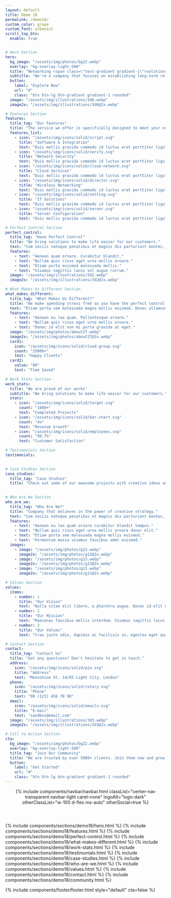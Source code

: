 ```yaml
---
layout: default
title: Demo 18
permalink: /demo18/
custom_color: grape
custom_font: urbanist
scroll_top_btn:
  enable: true 


# Hero Section
hero:
  bg_image: "/assets/img/photos/bg22.webp"
  overlay: "bg-overlay-light-500"
  title: "Networking <span class=\"text-gradient gradient-1\">solutions</span> for worldwide communication"
  subtitle: "We're a company that focuses on establishing long-term relationships with customers."
  button:
    label: "Explore Now"
    url: "#"
    class: "btn btn-lg btn-gradient gradient-1 rounded"
  image: "/assets/img/illustrations/3d6.webp"
  image2x: "/assets/img/illustrations/3d6@2x.webp"

# Features Section
features:
  title_tag: "Our Features"
  title: "The service we offer is specifically designed to meet your needs."
  features_list:
    - icon: "/assets/img/icons/solid/script.svg"
      title: "Software & Integration"
      text: "Duis mollis gravida commodo id luctus erat porttitor ligula, eget lacinia odio sem aget elit nullam quis risus eget."
    - icon: "/assets/img/icons/solid/verify.svg"
      title: "Network Security"
      text: "Duis mollis gravida commodo id luctus erat porttitor ligula, eget lacinia odio sem aget elit nullam quis risus eget."
    - icon: "/assets/img/icons/solid/cloud-network.svg"
      title: "Cloud Services"
      text: "Duis mollis gravida commodo id luctus erat porttitor ligula, eget lacinia odio sem aget elit nullam quis risus eget."
    - icon: "/assets/img/icons/solid/director.svg"
      title: "Wireless Networking"
      text: "Duis mollis gravida commodo id luctus erat porttitor ligula, eget lacinia odio sem aget elit nullam quis risus eget."
    - icon: "/assets/img/icons/solid/setting.svg"
      title: "IT Solutions"
      text: "Duis mollis gravida commodo id luctus erat porttitor ligula, eget lacinia odio sem aget elit nullam quis risus eget."
    - icon: "/assets/img/icons/solid/server.svg"
      title: "Server Configuration"
      text: "Duis mollis gravida commodo id luctus erat porttitor ligula, eget lacinia odio sem aget elit nullam quis risus eget."

# Perfect Control Section
perfect_control:
  title_tag: "Have Perfect Control"
  title: "We bring solutions to make life easier for our customers."
  text: "Cum sociis natoque penatibus et magnis dis parturient montes, nascetur ridiculus mus. Cras justo odio, dapibus ac facilisis in, egestas eget quam. Praesent commodo cursus magna, vel scelerisque nisl consectetur et. Vivamus sagittis lacus vel augue rutrum."
  features:
    - text: "Aenean quam ornare. Curabitur blandit."
    - text: "Nullam quis risus eget urna mollis ornare."
    - text: "Etiam porta euismod malesuada mollis."
    - text: "Vivamus sagittis lacus vel augue rutrum."
  image: "/assets/img/illustrations/3d2.webp"
  image2x: "/assets/img/illustrations/3d2@2x.webp"

# What Makes Us Different Section
what_makes_different:
  title_tag: "What Makes Us Different?"
  title: "We make spending stress free so you have the perfect control."
  text: "Etiam porta sem malesuada magna mollis euismod. Donec ullamcorper nulla non metus auctor fringilla. Morbi leo risus, porta ac consectetur ac, vestibulum at eros. Fusce dapibus, tellus ac cursus. Integer posuere erat a ante venenatis dapibus posuere velit."
  features:
    - text: "Aenean eu leo quam. Pellentesque ornare."
    - text: "Nullam quis risus eget urna mollis ornare."
    - text: "Donec id elit non mi porta gravida at eget."
  image: "/assets/img/photos/about27.webp"
  image2x: "/assets/img/photos/about27@2x.webp"
  card1:
    icon: "/assets/img/icons/solid/cloud-group.svg"
    count: "25000+"
    text: "Happy Clients"
  card2:
    value: "80"
    text: "Time Saved"

# Work Stats Section
work_stats:
  title: "We are proud of our works"
  subtitle: "We bring solutions to make life easier for our customers."
  stats:
    - icon: "/assets/img/icons/solid/target.svg"
      count: "1000+"
      text: "Completed Projects"
    - icon: "/assets/img/icons/solid/bar-chart.svg"
      count: "4x"
      text: "Revenue Growth"
    - icon: "/assets/img/icons/solid/employees.svg"
      count: "99.7%"
      text: "Customer Satisfaction"

# Testimonials Section
testimonials:
  

# Case Studies Section
case_studies:
  title_tag: "Case Studies"
  title: "Check out some of our awesome projects with creative ideas and great design."
  

# Who Are We Section
who_are_we:
  title_tag: "Who Are We?"
  title: "Company that believes in the power of creative strategy."
  text: "Cum sociis natoque penatibus et magnis dis parturient montes, nascetur ridiculus mus. Cras justo odio, dapibus ac facilisis in, egestas eget quam. Praesent commodo cursus magna, vel scelerisque nisl consectetur et. Cum sociis natoque penatibus et magnis dis parturient montes, nascetur ridiculus mus. Aenean lacinia bibendum nulla sed."
  features:
    - text: "Aenean eu leo quam ornare curabitur blandit tempus."
    - text: "Nullam quis risus eget urna mollis ornare donec elit."
    - text: "Etiam porta sem malesuada magna mollis euismod."
    - text: "Fermentum massa vivamus faucibus amet euismod."
  images:
    - image: "/assets/img/photos/g12.webp"
      image2x: "/assets/img/photos/g12@2x.webp"
    - image: "/assets/img/photos/g13.webp"
      image2x: "/assets/img/photos/g13@2x.webp"
    - image: "/assets/img/photos/g11.webp"
      image2x: "/assets/img/photos/g11@2x.webp"

# Values Section
values:
  items:
    - number: 1
      title: "Our Vision"
      text: "Nulla vitae elit libero, a pharetra augue. Donec id elit non mi porta gravida at eget. Fusce dapibus tellus."
    - number: 2
      title: "Our Mission"
      text: "Maecenas faucibus mollis interdum. Vivamus sagittis lacus vel augue laoreet. Sed posuere consectetur."
    - number: 3
      title: "Our Values"
      text: "Cras justo odio, dapibus ac facilisis in, egestas eget quam. Praesent commodo cursus magna scelerisque."

# Contact Section
contact:
  title_tag: "Contact Us"
  title: "Got any questions? Don't hesitate to get in touch."
  address:
    icon: "/assets/img/icons/solid/pin.svg"
    title: "Address"
    text: "Moonshine St. 14/05 Light City, London"
  phone:
    icon: "/assets/img/icons/solid/rotary.svg"
    title: "Phone"
    text: "00 (123) 456 78 90"
  email:
    icon: "/assets/img/icons/solid/emails.svg"
    title: "E-mail"
    text: "sandbox@email.com"
  image: "/assets/img/illustrations/3d3.webp"
  image2x: "/assets/img/illustrations/3d3@2x.webp"

# Call to Action Section
cta:
  bg_image: "/assets/img/photos/bg22.webp"
  overlay: "bg-overlay-light-500"
  title_tag: "Join Our Community"
  title: "We are trusted by over 5000+ clients. Join them now and grow your business."
  button:
    label: "Get Started"
    url: "#"
    class: "btn btn-lg btn-gradient gradient-1 rounded"
---
```

<div class="content-wrapper">
<header class="wrapper">
{% include components/navbar/navbar.html 
    classList="center-nav transparent navbar-light caret-none"
    logoAlt="logo-dark"
    otherClassList="w-100 d-flex ms-auto"
    otherSocial=true
%}
</header>
<!-- /header -->

{% include components/sections/demo18/hero.html %}
{% include components/sections/demo18/features.html %}
{% include components/sections/demo18/perfect-control.html %}
{% include components/sections/demo18/what-makes-different.html %}
{% include components/sections/demo18/work-stats.html %}
{% include components/sections/demo18/testimonials.html %}
{% include components/sections/demo18/case-studies.html %}
{% include components/sections/demo18/who-are-we.html %}
{% include components/sections/demo18/values.html %}
{% include components/sections/demo18/contact.html %}
{% include components/sections/demo18/community.html %}
</div>
<!-- /.content-wrapper -->
{% include components/footer/footer.html 
  style="default"
  cta=false
%}
